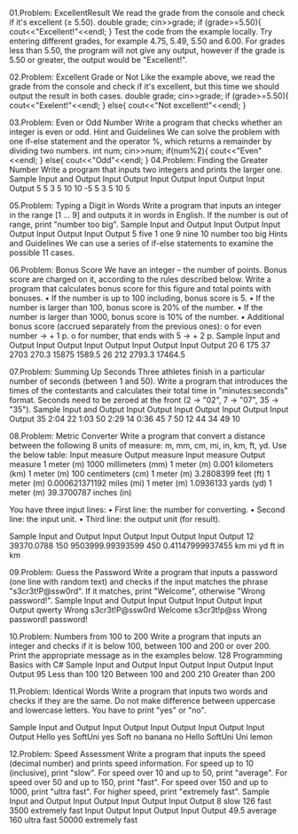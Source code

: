 01.Problem: ExcellentResult
We read the grade from the console and check if it's excellent (≥ 5.50).
double grade;
cin>>grade;
if (grade>=5.50){
cout<<"Excellent!"<<endl;
}
Test the code from the example locally. Try entering different grades, for example 4.75, 5.49, 5.50
and 6.00. For grades less than 5.50, the program will not give any output, however if the grade is
5.50 or greater, the output would be "Excellent!".

02.Problem: Excellent Grade or Not
Like the example above, we read the grade from the console and check if it's excellent, but this time 
we should output the result in both cases.
double grade;
cin>>grade;
if (grade>=5.50){
cout<<"Exelent!"<<endl;
}
else{
cout<<"Not excellent!"<<endl;
}

03.Problem: Even or Odd Number
Write a program that checks whether an integer is even or odd.
Hint and Guidelines
We can solve the problem with one if-else statement and the operator %, which returns a remainder 
by dividing two numbers.
int num;
cin>>num;
if(num%2){
 cout<<"Even"<<endl;
}
else{
 cout<<"Odd"<<endl;
}
04.Problem: Finding the Greater Number
Write a program that inputs two integers and prints the larger one.
Sample Input and Output
Input Output Input Output Input Output Input Output 
5     5      3     5      10    10     -5    5
3            5            10           5

05.Problem: Typing a Digit in Words
Write a program that inputs an integer in the range [1 ... 9] and outputs it in words in English. If the 
number is out of range, print "number too big".
Sample Input and Output
Input Output Input Output Input Output Input Output 
5     five   1     one    9     nine   10    number too big
Hints and Guidelines
We can use a series of if-else statements to examine the possible 11 cases.

06.Problem: Bonus Score
We have an integer – the number of points. Bonus score are charged on it, according to the rules 
described below. Write a program that calculates bonus score for this figure and total points with 
bonuses.
• If the number is up to 100 including, bonus score is 5.
• If the number is larger than 100, bonus score is 20% of the number.
• If the number is larger than 1000, bonus score is 10% of the number.
• Additional bonus score (accrued separately from the previous ones):
o for even number → + 1 p.
o for number, that ends with 5 → + 2 p.
Sample Input and Output
Input Output Input Output Input Output Input Output 
20    6      175   37     2703  270.3  15875 1589.5
      26           212          2793.3       17464.5

07.Problem: Summing Up Seconds
Three athletes finish in a particular number of seconds (between 1 and 50). Write a program that 
introduces the times of the contestants and calculates their total time in "minutes:seconds" format. 
Seconds need to be zeroed at the front (2 -> "02", 7 -> "07", 35 -> "35").
Sample Input and Output
Input Output Input Output Input Output Input Output 
35    2:04   22    1:03   50    2:29   14    0:36
45           7            50           12
44           34           49           10

08.Problem: Metric Converter
Write a program that convert a distance between the following 8 units of measure: m, mm, cm, mi, in, 
km, ft, yd. Use the below table:
Input measure Output measure            Input measure Output measure 
1 meter (m)   1000 millimeters (mm)     1 meter (m)   0.001 kilometers (km)
1 meter (m)   100 centimeters (cm)      1 meter (m)   3.2808399 feet (ft)
1 meter (m)   0.000621371192 miles (mi) 1 meter (m)   1.0936133 yards (yd)
1 meter (m)   39.3700787 inches (in)

You have three input lines:
• First line: the number for converting.
• Second line: the input unit.
• Third line: the output unit (for result).

Sample Input and Output
Input Output      Input Output           Input Output 
12    39370.0788  150   9503999.99393599 450   0.41147999937455
km                mi                     yd
ft                in                     km

09.Problem: Guess the Password
Write a program that inputs a password (one line with random text) and checks if the input matches
the phrase "s3cr3t!P@ssw0rd". If it matches, print "Welcome", otherwise "Wrong password!".
Sample Input and Output
Input  Output      Input          Output      Input       Output 
qwerty Wrong      s3cr3t!P@ssw0rd Welcome     s3cr3t!p@ss Wrong password!
       password!                  

10.Problem: Numbers from 100 to 200
Write a program that inputs an integer and checks if it is below 100, between 100 and 200 or over 
200. Print the appropriate message as in the examples below.
128 Programming Basics with C#
Sample Input and Output
Input Output        Input Output              Input Output 
95    Less than 100 120   Between 100 and 200 210   Greater than 200

11.Problem: Identical Words
Write a program that inputs two words and checks if they are the same. Do not make difference 
between uppercase and lowercase letters. You have to print "yes" or "no".

Sample Input and Output
Input Output Input   Output Input Output Input  Output 
Hello yes    SoftUni yes    Soft  no     banana no
Hello        SoftUni        Uni          lemon

12.Problem: Speed Assessment
Write a program that inputs the speed (decimal number) and prints speed information. For speed up 
to 10 (inclusive), print "slow". For speed over 10 and up to 50, print "average". For speed over 50 and 
up to 150, print "fast". For speed over 150 and up to 1000, print "ultra fast". For higher speed, print 
"extremely fast".
Sample Input and Output
Input Output Input Output Input Output 
8     slow   126   fast   3500  extremely fast
Input Output  Input Output     Input Output
49.5  average 160   ultra fast 50000 extremely fast





      

